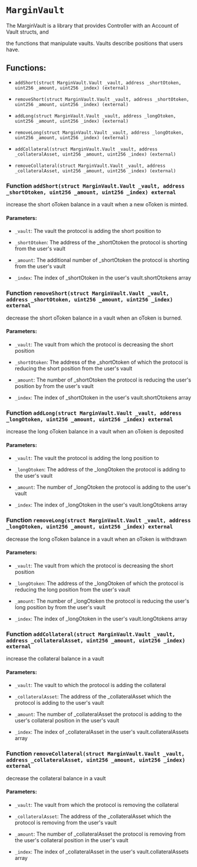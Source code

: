 # `MarginVault`

The MarginVault is a library that provides Controller with an Account of Vault structs, and

the functions that manipulate vaults. Vaults describe positions that users have.

## Functions:

- `addShort(struct MarginVault.Vault _vault, address _shortOtoken, uint256 _amount, uint256 _index) (external)`

- `removeShort(struct MarginVault.Vault _vault, address _shortOtoken, uint256 _amount, uint256 _index) (external)`

- `addLong(struct MarginVault.Vault _vault, address _longOtoken, uint256 _amount, uint256 _index) (external)`

- `removeLong(struct MarginVault.Vault _vault, address _longOtoken, uint256 _amount, uint256 _index) (external)`

- `addCollateral(struct MarginVault.Vault _vault, address _collateralAsset, uint256 _amount, uint256 _index) (external)`

- `removeCollateral(struct MarginVault.Vault _vault, address _collateralAsset, uint256 _amount, uint256 _index) (external)`

### Function `addShort(struct MarginVault.Vault _vault, address _shortOtoken, uint256 _amount, uint256 _index) external`

increase the short oToken balance in a vault when a new oToken is minted.

#### Parameters:

- `_vault`: The vault the protocol is adding the short position to

- `_shortOtoken`: The address of the _shortOtoken the protocol is shorting from the user's vault

- `_amount`: The additional number of _shortOtoken the protocol is shorting from the user's vault

- `_index`: The index of _shortOtoken in the user's vault.shortOtokens array

### Function `removeShort(struct MarginVault.Vault _vault, address _shortOtoken, uint256 _amount, uint256 _index) external`

decrease the short oToken balance in a vault when an oToken is burned.

#### Parameters:

- `_vault`: The vault from which the protocol is decreasing the short position

- `_shortOtoken`: The address of the _shortOtoken of which the protocol is reducing the short position from the user's vault

- `_amount`: The number of _shortOtoken the protocol is reducing the user's position by from the user's vault

- `_index`: The index of _shortOtoken in the user's vault.shortOtokens array

### Function `addLong(struct MarginVault.Vault _vault, address _longOtoken, uint256 _amount, uint256 _index) external`

increase the long oToken balance in a vault when an oToken is deposited

#### Parameters:

- `_vault`: The vault the protocol is adding the long position to

- `_longOtoken`: The address of the _longOtoken the protocol is adding to the user's vault

- `_amount`: The number of _longOtoken the protocol is adding to the user's vault

- `_index`: The index of _longOtoken in the user's vault.longOtokens array

### Function `removeLong(struct MarginVault.Vault _vault, address _longOtoken, uint256 _amount, uint256 _index) external`

decrease the long oToken balance in a vault when an oToken is withdrawn

#### Parameters:

- `_vault`: The vault from which the protocol is decreasing the short position

- `_longOtoken`: The address of the _longOtoken of which the protocol is reducing the long position from the user's vault

- `_amount`: The number of _longOtoken the protocol is reducing the user's long position by from the user's vault

- `_index`: The index of _longOtoken in the user's vault.longOtokens array

### Function `addCollateral(struct MarginVault.Vault _vault, address _collateralAsset, uint256 _amount, uint256 _index) external`

increase the collateral balance in a vault

#### Parameters:

- `_vault`: The vault to which the protocol is adding the collateral

- `_collateralAsset`: The address of the _collateralAsset which the protocol is adding to the user's vault

- `_amount`: The number of _collateralAsset the protocol is adding to the user's collateral position in the user's vault

- `_index`: The index of _collateralAsset in the user's vault.collateralAssets array

### Function `removeCollateral(struct MarginVault.Vault _vault, address _collateralAsset, uint256 _amount, uint256 _index) external`

decrease the collateral balance in a vault

#### Parameters:

- `_vault`: The vault from which the protocol is removing the collateral

- `_collateralAsset`: The address of the _collateralAsset which the protocol is removing from the user's vault

- `_amount`: The number of _collateralAsset the protocol is removing from the user's collateral position in the user's vault

- `_index`: The index of _collateralAsset in the user's vault.collateralAssets array
